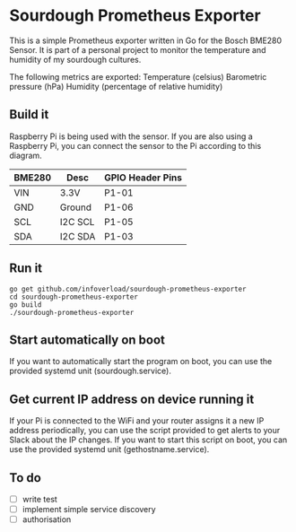 # Sourdough Prometheus Exporter

This is a simple Prometheus exporter written in Go for the Bosch BME280 Sensor.  It is part of a personal project to monitor the temperature and humidity of my sourdough cultures. 

The following metrics are exported:
Temperature (celsius)
Barometric pressure (hPa)
Humidity (percentage of relative humidity)


## Build it

Raspberry Pi is being used with the sensor. If you are also using a Raspberry Pi, you can connect the sensor to the Pi according to this diagram.

BME280 | Desc    | GPIO Header Pins
------ | ------- |------------------
VIN    | 3.3V    | P1-01
GND    | Ground  | P1-06
SCL    | I2C SCL | P1-05
SDA    | I2C SDA | P1-03


## Run it

```
go get github.com/infoverload/sourdough-prometheus-exporter
cd sourdough-prometheus-exporter
go build 
./sourdough-prometheus-exporter
```

## Start automatically on boot
If you want to automatically start the program on boot, you can use the provided systemd unit (sourdough.service).


## Get current IP address on device running it
If your Pi is connected to the WiFi and your router assigns it a new IP address periodically, you can use the script provided to get alerts to your Slack about the IP changes.  If you want to start this script on boot, you can use the provided systemd unit (gethostname.service).


## To do
- [ ] write test
- [ ] implement simple service discovery
- [ ] authorisation
